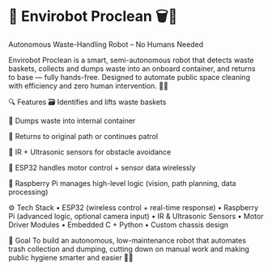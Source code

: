 # 🤖 Envirobot Proclean 🗑️🚚
Autonomous Waste-Handling Robot – No Humans Needed

Envirobot Proclean is a smart, semi-autonomous robot that detects waste baskets, collects and dumps waste into an onboard container, and returns to base — fully hands-free. Designed to automate public space cleaning with efficiency and zero human intervention. 🧼💪

🔍 Features
🗃️ Identifies and lifts waste baskets

🚮 Dumps waste into internal container

🔄 Returns to original path or continues patrol

🚧 IR + Ultrasonic sensors for obstacle avoidance

📶 ESP32 handles motor control + sensor data wirelessly

🧠 Raspberry Pi manages high-level logic (vision, path planning, data processing)

⚙️ Tech Stack
• ESP32 (wireless control + real-time response) •  Raspberry Pi (advanced logic, optional camera input) • IR & Ultrasonic Sensors • Motor Driver Modules • Embedded C + Python • Custom chassis design

🎯 Goal
To build an autonomous, low-maintenance robot that automates trash collection and dumping, cutting down on manual work and making public hygiene smarter and easier 🔋🧠
